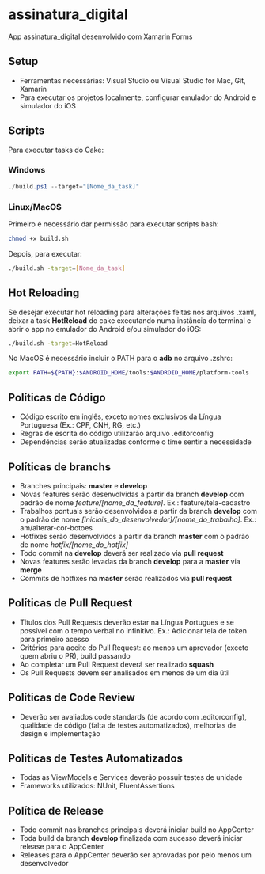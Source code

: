# assinatura_digital

App assinatura_digital desenvolvido com Xamarin Forms

## Setup

- Ferramentas necessárias: Visual Studio ou Visual Studio for Mac, Git, Xamarin
- Para executar os projetos localmente, configurar emulador do Android e simulador do iOS

## Scripts

Para executar tasks do Cake:

### Windows

```powershell
./build.ps1 --target="[Nome_da_task]"
```

### Linux/MacOS

Primeiro é necessário dar permissão para executar scripts bash:

```bash
chmod +x build.sh
```

Depois, para executar:

```bash
./build.sh -target=[Nome_da_task]
```

## Hot Reloading

Se desejar executar hot reloading para alterações feitas nos arquivos .xaml, deixar a task **HotReload** do cake executando numa instância do terminal e abrir o app no emulador do Android e/ou simulador do iOS:

```bash
./build.sh -target=HotReload
```

No MacOS é necessário incluir o PATH para o **adb** no arquivo .zshrc:

```bash
export PATH=${PATH}:$ANDROID_HOME/tools:$ANDROID_HOME/platform-tools
```

## Políticas de Código

- Código escrito em inglês, exceto nomes exclusivos da Língua Portuguesa (Ex.: CPF, CNH, RG, etc.)
- Regras de escrita do código utilizarão arquivo .editorconfig
- Dependências serão atualizadas conforme o time sentir a necessidade

## Políticas de branchs

- Branches principais: **master** e **develop**
- Novas features serão desenvolvidas a partir da branch **develop** com padrão de nome _feature/[nome_da_feature]_. Ex.: feature/tela-cadastro
- Trabalhos pontuais serão desenvolvidos a partir da branch **develop** com o padrão de nome _[iniciais_do_desenvolvedor]/[nome_do_trabalho]_. Ex.: am/alterar-cor-botoes
- Hotfixes serão desenvolvidos a partir da branch **master** com o padrão de nome _hotfix/[nome_do_hotfix]_
- Todo commit na **develop** deverá ser realizado via **pull request**
- Novas features serão levadas da branch **develop** para a **master** via **merge**
- Commits de hotfixes na **master** serão realizados via **pull request**

## Políticas de Pull Request

- Títulos dos Pull Requests deverão estar na Língua Portugues e se possível com o tempo verbal no infinitivo. Ex.: Adicionar tela de token para primeiro acesso
- Critérios para aceite do Pull Request: ao menos um aprovador (exceto quem abriu o PR), build passando
- Ao completar um Pull Request deverá ser realizado **squash**
- Os Pull Requests devem ser analisados em menos de um dia útil

## Políticas de Code Review

- Deverão ser avaliados code standards (de acordo com .editorconfig), qualidade de código (falta de testes automatizados), melhorias de design e implementação

## Políticas de Testes Automatizados

- Todas as ViewModels e Services deverão possuir testes de unidade
- Frameworks utilizados: NUnit, FluentAssertions

## Política de Release

- Todo commit nas branches principais deverá iniciar build no AppCenter
- Toda build da branch **develop** finalizada com sucesso deverá iniciar release para o AppCenter
- Releases para o AppCenter deverão ser aprovadas por pelo menos um desenvolvedor
